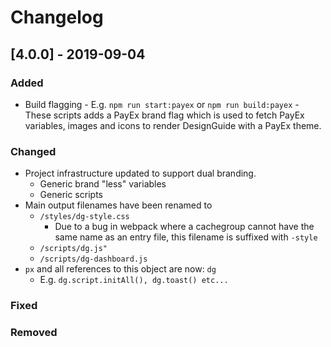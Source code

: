 # Changelog

## [4.0.0] - 2019-09-04

### Added

- Build flagging
        - E.g. `npm run start:payex` or `npm run build:payex`
            - These scripts adds a PayEx brand flag which is used to fetch PayEx variables, images and icons to render DesignGuide with a PayEx theme.

### Changed

 - Project infrastructure updated to support dual branding.
    - Generic brand "less" variables
    - Generic scripts
 - Main output filenames have been renamed to
    - `/styles/dg-style.css`
        - Due to a bug in webpack where a cachegroup cannot have the same name as an entry file, this filename is suffixed with `-style`
    - `/scripts/dg.js"`
    - `/scripts/dg-dashboard.js`
 - `px` and all references to this object are now: `dg`
    - E.g. `dg.script.initAll(), dg.toast() etc...`

### Fixed

### Removed
